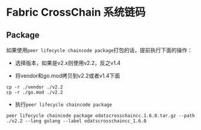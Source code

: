 # Fabric CrossChain 系统链码

## Package
如果使用`peer lifecycle chaincode package`打包的话，提前执行下面的操作：

- 选择版本，如果是v2.x则使用v2.2，反之v1.4

- 将vendor和go.mod拷贝到v2.2或者v1.4下面

```
cp -r ./vendor ./v2.2
cp -r ./go.mod ./v2.2
```

- 执行`peer lifecycle chaincode package`
```
peer lifecycle chaincode package odatscrosschaincc.1.6.0.tar.gz --path ./v2.2 --lang golang --label odatscrosschaincc_1.6.0
```